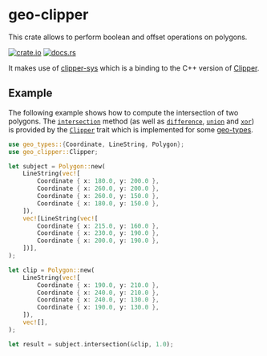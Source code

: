 # geo-clipper

This crate allows to perform boolean and offset operations on polygons.

[![crate.io](https://img.shields.io/crates/v/geo-clipper.svg)](https://crates.io/crates/geo-clipper)
[![docs.rs](https://docs.rs/geo-clipper/badge.svg)](https://docs.rs/geo-clipper)

It makes use of [clipper-sys](https://github.com/lelongg/clipper-sys) which is a binding to the C++ version of [Clipper](http://www.angusj.com/delphi/clipper.php).

## Example

The following example shows how to compute the intersection of two polygons.
The [`intersection`] method (as well as [`difference`], [`union`] and [`xor`]) is provided by the [`Clipper`] trait which is implemented for some [geo-types](https://docs.rs/geo-types/0.4.3/geo_types/).

```rust
use geo_types::{Coordinate, LineString, Polygon};
use geo_clipper::Clipper;

let subject = Polygon::new(
    LineString(vec![
        Coordinate { x: 180.0, y: 200.0 },
        Coordinate { x: 260.0, y: 200.0 },
        Coordinate { x: 260.0, y: 150.0 },
        Coordinate { x: 180.0, y: 150.0 },
    ]),
    vec![LineString(vec![
        Coordinate { x: 215.0, y: 160.0 },
        Coordinate { x: 230.0, y: 190.0 },
        Coordinate { x: 200.0, y: 190.0 },
    ])],
);

let clip = Polygon::new(
    LineString(vec![
        Coordinate { x: 190.0, y: 210.0 },
        Coordinate { x: 240.0, y: 210.0 },
        Coordinate { x: 240.0, y: 130.0 },
        Coordinate { x: 190.0, y: 130.0 },
    ]),
    vec![],
);

let result = subject.intersection(&clip, 1.0);
```

[`Clipper`]: trait.Clipper.html
[`intersection`]: trait.Clipper.html#method.intersection
[`difference`]: trait.Clipper.html#method.difference
[`union`]: trait.Clipper.html#method.union
[`xor`]: trait.Clipper.html#method.xor

